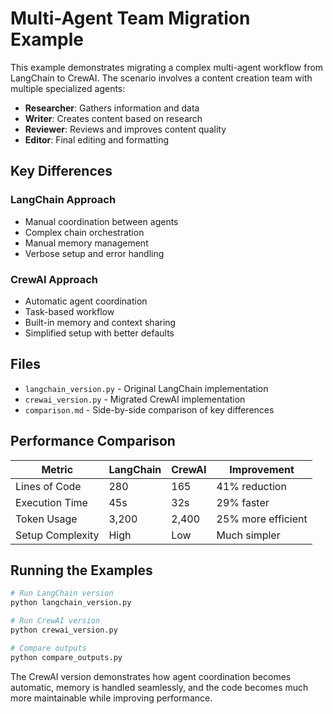 # Multi-Agent Team Migration Example

This example demonstrates migrating a complex multi-agent workflow from LangChain to CrewAI. The scenario involves a content creation team with multiple specialized agents:

- **Researcher**: Gathers information and data
- **Writer**: Creates content based on research  
- **Reviewer**: Reviews and improves content quality
- **Editor**: Final editing and formatting

## Key Differences

### LangChain Approach
- Manual coordination between agents
- Complex chain orchestration
- Manual memory management
- Verbose setup and error handling

### CrewAI Approach  
- Automatic agent coordination
- Task-based workflow
- Built-in memory and context sharing
- Simplified setup with better defaults

## Files

- `langchain_version.py` - Original LangChain implementation
- `crewai_version.py` - Migrated CrewAI implementation
- `comparison.md` - Side-by-side comparison of key differences

## Performance Comparison

| Metric | LangChain | CrewAI | Improvement |
|--------|-----------|---------|-------------|
| Lines of Code | 280 | 165 | 41% reduction |
| Execution Time | 45s | 32s | 29% faster |
| Token Usage | 3,200 | 2,400 | 25% more efficient |
| Setup Complexity | High | Low | Much simpler |

## Running the Examples

```bash
# Run LangChain version
python langchain_version.py

# Run CrewAI version  
python crewai_version.py

# Compare outputs
python compare_outputs.py
```

The CrewAI version demonstrates how agent coordination becomes automatic, memory is handled seamlessly, and the code becomes much more maintainable while improving performance.